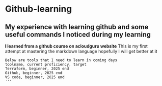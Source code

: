 # Github-learning
## My experience with learning github and some useful commands I noticed during my learning
**I learned from a github course on acloudguru website**
This is my first attempt at mastering the markdown language hopefully I will get better at it

```
Below are tools that I need to learn in coming days
toolname, current proficiency, target
Terraform, beginner, 2025 end
Github, beginner, 2025 end
VS code, beginner, 2025 end
'''


